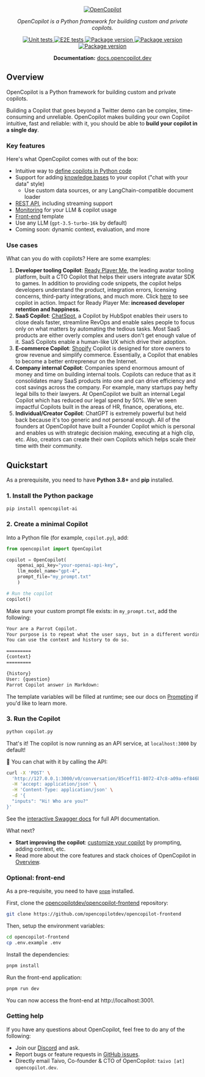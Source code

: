 <p align="center">
  <a href="https://docs.opencopilot.dev"><img src="https://github.com/opencopilotdev/opencopilot/assets/5147210/ff01df76-45f5-4c91-a4ef-cd9fcd73a971" alt="OpenCopilot"></a>
</p>
<p align="center">
    <em>OpenCopilot is a Python framework for building custom and private copilots.</em>
</p>
<p align="center">

<a href="https://github.com/opencopilotdev/opencopilot/actions/workflows/unit_test.yml" target="_blank">
    <img src="https://github.com/opencopilotdev/opencopilot/actions/workflows/unit_test.yml/badge.svg" alt="Unit tests">
</a>

<a href="https://github.com/opencopilotdev/opencopilot/actions/workflows/e2e_test_full.yml" target="_blank">
    <img src="https://github.com/opencopilotdev/opencopilot/actions/workflows/e2e_test_full.yml/badge.svg" alt="E2E tests">
</a>

<a href="https://twitter.com/OpenCopilot" target="_blank">
    <img src="https://img.shields.io/twitter/url/https/twitter.com/opencopilot.svg?style=social&label=Follow%20%40OpenCopilot" alt="Package version">
</a>

<a href="https://discord.gg/AmdF5d94vE" target="_blank">
    <img src="https://img.shields.io/discord/1133675019478782072?logo=discord&label=OpenCopilot" alt="Package version">
</a>

<a href="https://pypi.org/project/opencopilot-ai" target="_blank">
    <img src="https://img.shields.io/pypi/v/opencopilot-ai?color=%2334D058&label=pypi%20package" alt="Package version">
</a>
</p>

<p align="center">
  <b>Documentation:</b> <a href="https://docs.opencopilot.dev/">docs.opencopilot.dev</a>
</p>


## Overview

OpenCopilot is a Python framework for building custom and private copilots.

Building a Copilot that goes beyond a Twitter demo can be complex, time-consuming and unreliable. OpenCopilot makes building your own Copilot intuitive, fast and reliable: with it, you should be able to **build your copilot in a single day**.

### Key features

Here's what OpenCopilot comes with out of the box:

* Intuitive way to [define copilots in Python code](https://docs.opencopilot.dev//welcome/getting-started)
* Support for adding [knowledge bases](https://docs.opencopilot.dev//improve/knowledge-base) to your copilot ("chat with your data" style)
    * Use custom data sources, or any LangChain-compatible document loader
* [REST API](https://docs.opencopilot.dev//integrate/rest-api), including streaming support
* [Monitoring](https://docs.opencopilot.dev//integrate/monitoring) for your LLM & copilot usage
* [Front-end](https://github.com/opencopilotdev/opencopilot-frontend) template
* Use any LLM (`gpt-3.5-turbo-16k` by default)
* Coming soon: dynamic context, evaluation, and more


### Use cases

What can you do with copilots? Here are some examples:

1.  **Developer tooling Copilot**: [Ready Player Me](https://readyplayerdev.me/), the leading avatar tooling platform, built a CTO Copilot that helps their users integrate avatar SDK to games. In addition to providing code snippets, the copilot helps developers understand the product, integration errors, licensing concerns, third-party integrations, and much more. Click [here](https://rpm.opencopilot.dev/) to see copilot in action. Impact for Ready Player Me: **increased developer retention and happiness.**
2.  **SaaS Copilot**: [ChatSpot](https://chatspot.ai/), a Copilot by HubSpot enables their users to close deals faster, streamline RevOps and enable sales people to focus only on what matters by automating the tedious tasks. Most SaaS products are either overly complex and users don't get enough value of it. SaaS Copilots enable a human-like UX which drive their adoption.
3.  **E-commerce Copilot**: [Shopify](https://www.shopify.com/magic) Copilot is designed for store owners to grow revenue and simplify commerce. Essentially, a Copilot that enables to become a better entrepreneur on the Internet.
4.  **Company internal Copilot**: Companies spend enormous amount of money and time on building internal tools. Copilots can reduce that as it consolidates many SaaS products into one and can drive efficiency and cost savings across the company. For example, many startups pay hefty legal bills to their lawyers. At OpenCopilot we built an internal Legal Copilot which has reduced our legal spend by 50%. We've seen impactful Copilots built in the areas of HR, finance, operations, etc.
5.  **Individual/Creator Copilot**: ChatGPT is extremely powerful but held back because it's too generic and not personal enough. All of the founders at OpenCopilot have built a Founder Copilot which is personal and enables us with strategic decision making, executing at a high clip, etc. Also, creators can create their own Copilots which helps scale their time with their community.


## Quickstart

As a prerequisite, you need to have **Python 3.8+** and **pip** installed.

### 1. Install the Python package

```bash
pip install opencopilot-ai
```

### 2. Create a minimal Copilot

Into a Python file (for example, `copilot.py`), add:


```python
from opencopilot import OpenCopilot

copilot = OpenCopilot(
    openai_api_key="your-openai-api-key",
    llm_model_name="gpt-4",
    prompt_file="my_prompt.txt"
    )

# Run the copilot
copilot()
```

Make sure your custom prompt file exists: in `my_prompt.txt`, add the following:

```txt
Your are a Parrot Copilot.
Your purpose is to repeat what the user says, but in a different wording.
You can use the context and history to do so.

=========
{context}
=========

{history}
User: {question}
Parrot Copilot answer in Markdown:
```

The template variables will be filled at runtime; see our docs on [Prompting](https://docs.opencopilot.dev/improve/prompting) if you'd like to learn more.

### 3. Run the Copilot

```bash
python copilot.py
```

That's it! The copilot is now running as an API service, at `localhost:3000` by default!

🎉 You can chat with it by calling the API:

```bash
curl -X 'POST' \
  'http://127.0.0.1:3000/v0/conversation/85ceff11-8072-47c8-a09a-ef846b024c04' \
  -H 'accept: application/json' \
  -H 'Content-Type: application/json' \
  -d '{
  "inputs": "Hi! Who are you?"
}'
```

See the [interactive Swagger docs](http://localhost:3000/docs#/Chat/handle_conversation_v0_conversation__conversation_id__post) for full API documentation.

What next?

* **Start improving the copilot**: [customize your copilot](/improve/customize-your-copilot) by prompting, adding context, etc.
* Read more about the core features and stack choices of OpenCopilot in [Overview](/welcome/overview).


### Optional: front-end

As a pre-requisite, you need to have [`pnpm`](https://pnpm.io/) installed.

First, clone the [opencopilotdev/opencopilot-frontend](https://github.com/opencopilotdev/opencopilot-frontend) repository:

```bash
git clone https://github.com/opencopilotdev/opencopilot-frontend
```

Then, setup the environment variables:

```bash
cd opencopilot-frontend
cp .env.example .env
```

Install the dependencies:

```bash
pnpm install
```

Run the front-end application:

```bash
pnpm run dev
```

You can now access the front-end at http://localhost:3001.

### Getting help

If you have any questions about OpenCopilot, feel free to do any of the following:

* Join our [Discord](https://discord.gg/AmdF5d94vE) and ask.
* Report bugs or feature requests in [GitHub issues](https://github.com/opencopilotdev/opencopilot/issues).
* Directly email Taivo, Co-founder & CTO of OpenCopilot: `taivo [at] opencopilot.dev`.
